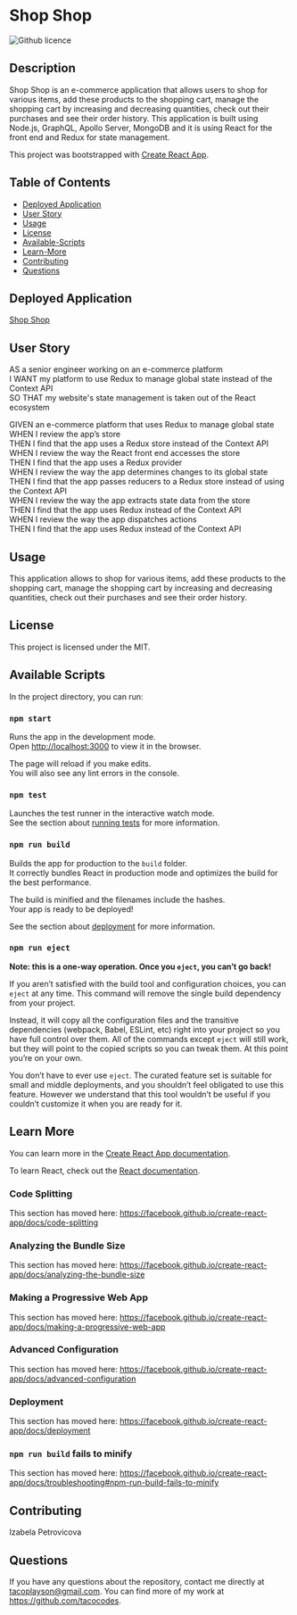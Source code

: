 # Shop Shop  

![Github licence](http://img.shields.io/badge/license-MIT-blue.svg)

## Description

Shop Shop is an e-commerce application that allows users to shop for various items, add these products to the shopping cart, manage the shopping cart by increasing and decreasing quantities, check out their purchases and see their order history. This application is built using Node.js, GraphQL, Apollo Server, MongoDB and it is using React for the front end and Redux for state management.

This project was bootstrapped with [Create React App](https://github.com/facebook/create-react-app).

## Table of Contents

* [Deployed Application](#deployed-application)
* [User Story](#user-story)
* [Usage](#usage)
* [License](#license)
* [Available-Scripts](#available-scripts)
* [Learn-More](#learn-more)
* [Contributing](#contributing)
* [Questions](#questions)


## Deployed Application 

[Shop Shop](https://shop-shop-redux.herokuapp.com/)<br />

## User Story

AS a senior engineer working on an e-commerce platform<br />
I WANT my platform to use Redux to manage global state instead of the Context API<br />
SO THAT my website's state management is taken out of the React ecosystem<br />

GIVEN an e-commerce platform that uses Redux to manage global state<br />
WHEN I review the app’s store<br />
THEN I find that the app uses a Redux store instead of the Context API<br />
WHEN I review the way the React front end accesses the store<br />
THEN I find that the app uses a Redux provider<br />
WHEN I review the way the app determines changes to its global state<br />
THEN I find that the app passes reducers to a Redux store instead of using the Context API<br />
WHEN I review the way the app extracts state data from the store<br />
THEN I find that the app uses Redux instead of the Context API<br />
WHEN I review the way the app dispatches actions<br />
THEN I find that the app uses Redux instead of the Context API<br />


## Usage

This application allows to shop for various items, add these products to the shopping cart, manage the shopping cart by increasing and decreasing quantities, check out their purchases and see their order history. 

## License

This project is licensed under the MIT.

## Available Scripts

In the project directory, you can run:

### `npm start`

Runs the app in the development mode.<br />
Open [http://localhost:3000](http://localhost:3000) to view it in the browser.

The page will reload if you make edits.<br />
You will also see any lint errors in the console.

### `npm test`

Launches the test runner in the interactive watch mode.<br />
See the section about [running tests](https://facebook.github.io/create-react-app/docs/running-tests) for more information.

### `npm run build`

Builds the app for production to the `build` folder.<br />
It correctly bundles React in production mode and optimizes the build for the best performance.

The build is minified and the filenames include the hashes.<br />
Your app is ready to be deployed!

See the section about [deployment](https://facebook.github.io/create-react-app/docs/deployment) for more information.

### `npm run eject`

**Note: this is a one-way operation. Once you `eject`, you can’t go back!**

If you aren’t satisfied with the build tool and configuration choices, you can `eject` at any time. This command will remove the single build dependency from your project.

Instead, it will copy all the configuration files and the transitive dependencies (webpack, Babel, ESLint, etc) right into your project so you have full control over them. All of the commands except `eject` will still work, but they will point to the copied scripts so you can tweak them. At this point you’re on your own.

You don’t have to ever use `eject`. The curated feature set is suitable for small and middle deployments, and you shouldn’t feel obligated to use this feature. However we understand that this tool wouldn’t be useful if you couldn’t customize it when you are ready for it.

## Learn More

You can learn more in the [Create React App documentation](https://facebook.github.io/create-react-app/docs/getting-started).

To learn React, check out the [React documentation](https://reactjs.org/).

### Code Splitting

This section has moved here: https://facebook.github.io/create-react-app/docs/code-splitting

### Analyzing the Bundle Size

This section has moved here: https://facebook.github.io/create-react-app/docs/analyzing-the-bundle-size

### Making a Progressive Web App

This section has moved here: https://facebook.github.io/create-react-app/docs/making-a-progressive-web-app

### Advanced Configuration

This section has moved here: https://facebook.github.io/create-react-app/docs/advanced-configuration

### Deployment

This section has moved here: https://facebook.github.io/create-react-app/docs/deployment

### `npm run build` fails to minify

This section has moved here: https://facebook.github.io/create-react-app/docs/troubleshooting#npm-run-build-fails-to-minify


## Contributing

Izabela Petrovicova


## Questions

If you have any questions about the repository, contact me directly at tacoplayson@gmail.com. You can find more of my work at https://github.com/tacocodes.